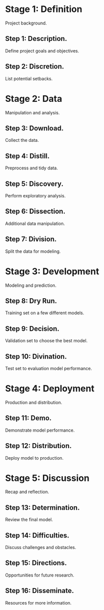 # Stage 1: Definition

Project background.

## Step 1: Description.

Define project goals and objectives.

## Step 2: Discretion.

List potential setbacks.

# Stage 2: Data

Manipulation and analysis.

## Step 3: Download.

Collect the data.

## Step 4: Distill.

Preprocess and tidy data.

## Step 5: Discovery.

Perform exploratory analysis.

## Step 6: Dissection.

Additional data manipulation.

## Step 7: Division.

Split the data for modeling.

# Stage 3: Development

Modeling and prediction.

## Step 8: Dry Run.

Training set on a few different models.

## Step 9: Decision.

Validation set to choose the best model.

## Step 10: Divination.

Test set to evaluation model performance.

# Stage 4: Deployment

Production and distribution.

## Step 11: Demo.

Demonstrate model performance.

## Step 12: Distribution.

Deploy model to production.

# Stage 5: Discussion

Recap and reflection.

## Step 13: Determination.

Review the final model.

## Step 14: Difficulties.

Discuss challenges and obstacles.

## Step 15: Directions.

Opportunities for future research.

## Step 16: Disseminate.

Resources for more information.
